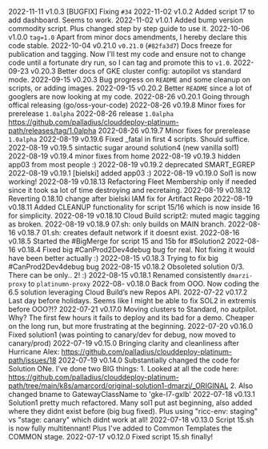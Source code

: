 2022-11-11 v1.0.3   [BUGFIX] Fixing `#34`
2022-11-02 v1.0.2   Added script 17 to add dashboard. Seems to work.
2022-11-02 v1.0.1   Added bump version commodity script. Plus changed step by step guide to use it.
2022-10-06 v1.0.0   `tag=1.0` Apart from minor docs amendments, I hereby declare this code stable.
2022-10-04 v0.21.0  `v0.21.0` (`#82fa3d7`) Docs freeze for publication and tagging. Now I'll test my code and ensure not to change
                    code until a fortunate dry run, so I can tag and promote this to `v1.0`.
2022-09-23 v0.20.3  Better docs of GKE cluster config: autopilot vs standard mode.
2022-09-15 v0.20.3  Bug progress on `README` and some cleanup on scripts, or adding images.
2022-09-15 v0.20.2  Better `README` since a lot of googlers are now looking at my code.
2022-08-26 v0.20.1  Going through offical releasing (go/oss-your-code)
2022-08-26 v0.19.8  Minor fixes for prerelease `1.0alpha`
2022-08-26 release `1.0alpha`  https://github.com/palladius/clouddeploy-platinum-path/releases/tag/1.0alpha
2022-08-26 v0.19.7  Minor fixes for prerelease `1.0alpha`
2022-08-19 v0.19.6  Fixed _fatal in first 4 scripts. Should suffice.
2022-08-19 v0.19.5  sintactic sugar around solution4 (new vanilla sol1)
2022-08-19 v0.19.4  minor fixes from home
2022-08-19 v0.19.3  hidden app03 from most people :)
2022-08-19 v0.19.2  deprecated SMART_EGREP
2022-08-19 v0.19.1  [bielski] added app03 :)
2022-08-19 v0.19.0  Sol1 is now working!
2022-08-19 v0.18.13 Refactoring Fleet Membership only if needed since it took sa lot of time destroying and recretaing.
2022-08-19 v0.18.12 Reverting 0.18.10 change after bielski IAM fix for Artifact Repo
2022-08-19 v0.18.11 Added CLEANUP functionality for script 15/16 which is now inside 16 for simplicity.
2022-08-19 v0.18.10 Cloud Build script2: muted magic tagging as broken.
2022-08-19 v0.18.9  07.sh: only builds on MAIN branch.
2022-08-16 v0.18.7  01.sh: creates default network if it doesnt exist.
2022-08-16 v0.18.5  Started the #BigMerge for script 15 and 15b for #Solution2
2022-08-16 v0.18.4  Fixed big #CanProd2Dev4debug bug for real. Not fixing it would have been better actually :)
2022-08-15 v0.18.3  Trying to fix big #CanProd2Dev4debug bug
2022-08-15 v0.18.2  Obsoleted solution 0/3. There can be only.. 2! :)
2022-08-15 v0.18.1  Renamed consistently `dmarzi-proxy` to `platinumn-proxy`
2022-08-   v0.18.0  Back from OOO. Now coding the 6.5 solution leveraging Cloud Build’s new Repos API.
2022-07-22 v0.17.2  Last day before holidays. Seems like I might be able to fix SOL2 in extremis before OOO?!?
2022-07-21 v0.17.0  Moving clusters to Standard, no autpilot. Why? The first few hours it fails to deploy and its bad for
                    a demo. Cheaper on the long run, but more frustrating at the beginning.
2022-07-20 v0.16.0  Fixed solution1 (was pointing to canary/dev for debug, now moved to canary/prod)
2022-07-19 v0.15.0  Bringing clarity and cleanliness after Hurricane Alex: https://github.com/palladius/clouddeploy-platinum-path/issues/18
2022-07-19 v0.14.0  Substantially changed the code for Solution ONe. I've done two BIG things:
                    1. Looked at all the code here: https://github.com/palladius/clouddeploy-platinum-path/tree/main/k8s/amarcord/original-solution1-dmarzi/_ORIGINAL
                    2. Also changed bname to GatewayClassName to 'gke-l7-gxlb'
2022-07-18 v0.13.1  Solution1 pretty much refactored. Many sol1 put ast beginning, also added where they didnt exist before (big bug fixed).
                    Plus using "ricc-env: staging" vs "stage: canary" which didnt work at all!
2022-07-18 v0.13.0  Script 15.sh is now fully multitennant! Plus I've added to Common Templates the COMMON stage.
2022-07-17 v0.12.0  Fixed script 15.sh finally!
